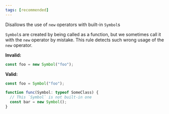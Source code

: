 ```yaml
---
tags: [recommended]
---
```


Disallows the use of `new` operators with built-in `Symbol`s

`Symbol`s are created by being called as a function, but we sometimes call it
with the `new` operator by mistake. This rule detects such wrong usage of the
`new` operator.

**Invalid:**

```typescript
const foo = new Symbol("foo");
```

**Valid:**

```typescript
const foo = Symbol("foo");

function func(Symbol: typeof SomeClass) {
  // This `Symbol` is not built-in one
  const bar = new Symbol();
}
```
